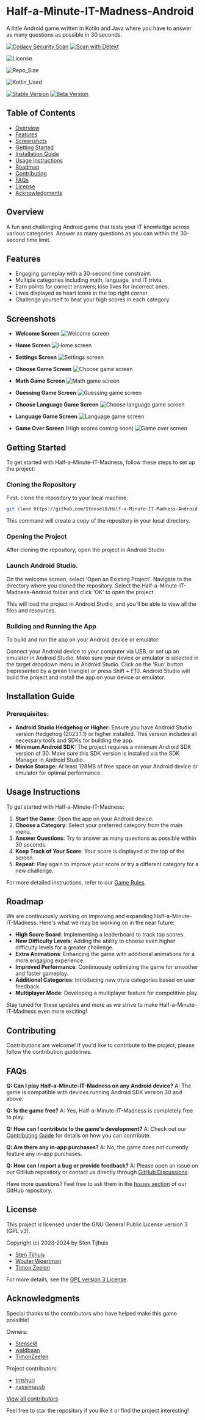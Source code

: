 # Half-a-Minute-IT-Madness-Android

A little Android game written in Kotlin and Java where you have to answer as many questions as
possible in 30 seconds.

[![Codacy Security Scan](https://github.com/Stensel8/Half-a-Minute-IT-Madness-Android/actions/workflows/codacy.yml/badge.svg?branch=main)](https://github.com/Stensel8/Half-a-Minute-IT-Madness-Android/actions/workflows/codacy.yml)
[![Scan with Detekt](https://github.com/Stensel8/Half-a-Minute-IT-Madness-Android/actions/workflows/detekt.yml/badge.svg?branch=main)](https://github.com/Stensel8/Half-a-Minute-IT-Madness-Android/actions/workflows/detekt.yml)

![License](https://img.shields.io/github/license/Stensel8/Half-a-Minute-IT-Madness-Android?label=License)

![Repo_Size](https://img.shields.io/github/repo-size/Stensel8/Half-a-Minute-IT-Madness-Android)


![Kotlin_Used](https://img.shields.io/github/languages/top/Stensel8/Half-a-Minute-IT-Madness-Android?color=purple&label=Kotlin)

[![Stable Version](https://img.shields.io/badge/StableVersion-V2.6-darkgreen)](https://github.com/Stensel8/Half-a-Minute-IT-Madness-Android/releases/tag/StableV2.6)
[![Beta Version](https://img.shields.io/badge/BetaVersion-V2.4-blue)](https://github.com/Stensel8/Half-a-Minute-IT-Madness-Android/releases/tag/DebugV2.4)



## Table of Contents
- [Overview](#overview)
- [Features](#features)
- [Screenshots](#screenshots)
- [Getting Started](#getting-started)
- [Installation Guide](#installation-guide)
- [Usage Instructions](#usage-instructions)
- [Roadmap](#roadmap)
- [Contributing](#contributing)
- [FAQs](#faqs)
- [License](#license)
- [Acknowledgments](#acknowledgments)



## Overview

A fun and challenging Android game that tests your IT knowledge across various categories. Answer as many questions as you can within the 30-second time limit.


## Features

- Engaging gameplay with a 30-second time constraint.
- Multiple categories including math, language, and IT trivia.
- Earn points for correct answers; lose lives for incorrect ones.
- Lives displayed as heart icons in the top right corner.
- Challenge yourself to beat your high scores in each category.


## Screenshots

- **Welcome Screen**
  ![Welcome screen](Documentation/Screenshots/Half%20a%20Minute%20IT%20Madness_welcome.webp)

- **Home Screen**
  ![Home screen](Documentation/Screenshots/Half%20a%20Minute%20IT%20Madness_mainactivity.webp)

- **Settings Screen**
  ![Settings screen](Documentation/Screenshots/Half%20a%20Minute%20IT%20Madness_settings.webp)

- **Choose Game Screen**
  ![Choose game screen](Documentation/Screenshots/Half%20a%20Minute%20IT%20Madness_choosegame.webp)

- **Math Game Screen**
  ![Math game screen](Documentation/Screenshots/Half%20a%20Minute%20IT%20Madness_mathgame.webp)

- **Guessing Game Screen**
  ![Guessing game screen](Documentation/Screenshots/Half%20a%20Minute%20IT%20Madness_guessinggame.webp)

- **Choose Language Game Screen**
  ![Choose language game screen](Documentation/Screenshots/Half%20a%20Minute%20IT%20Madness_chooselanguagegame.webp)

- **Language Game Screen**
  ![Language game screen](Documentation/Screenshots/Half%20a%20Minute%20IT%20Madness_languagegame.webp)

- **Game Over Screen** (High scores coming soon)
  ![Game over screen](Documentation/Screenshots/Half%20a%20Minute%20IT%20Madness_gameover.webp)




## Getting Started

To get started with Half-a-Minute-IT-Madness, follow these steps to set up the project:


### Cloning the Repository

First, clone the repository to your local machine:

   ```bash
   git clone https://github.com/Stensel8/Half-a-Minute-IT-Madness-Android.git
   ```
This command will create a copy of the repository in your local directory.


### Opening the Project

After cloning the repository, open the project in Android Studio:


### Launch Android Studio.

On the welcome screen, select 'Open an Existing Project'.
Navigate to the directory where you cloned the repository.
Select the Half-a-Minute-IT-Madness-Android folder and click 'OK' to open the project.

This will load the project in Android Studio, and you'll be able to view all the files and resources.


### Building and Running the App

To build and run the app on your Android device or emulator:

Connect your Android device to your computer via USB, or set up an emulator in Android Studio.
Make sure your device or emulator is selected in the target dropdown menu in Android Studio.
Click on the 'Run' button (represented by a green triangle) or press Shift + F10.
Android Studio will build the project and install the app on your device or emulator.


## Installation Guide

### Prerequisites:

- **Android Studio Hedgehog or Higher:** Ensure you have Android Studio version Hedgehog (2023.1.1) or higher installed. This version includes all necessary tools and SDKs for building the app.
- **Minimum Android SDK:** The project requires a minimum Android SDK version of 30. Make sure this SDK version is installed via the SDK Manager in Android Studio.
- **Device Storage:** At least 128MB of free space on your Android device or emulator for optimal performance.


## Usage Instructions

To get started with Half-a-Minute-IT-Madness:

1. **Start the Game**: Open the app on your Android device.
2. **Choose a Category**: Select your preferred category from the main menu.
3. **Answer Questions**: Try to answer as many questions as possible within 30 seconds.
4. **Keep Track of Your Score**: Your score is displayed at the top of the screen.
5. **Repeat**: Play again to improve your score or try a different category for a new challenge.

For more detailed instructions, refer to our [Game Rules](https://github.com/Stensel8/Half-a-Minute-IT-Madness-Android/tree/main/Documentation).


## Roadmap

We are continuously working on improving and expanding Half-a-Minute-IT-Madness. Here's what we may be working on in the near future:


- **High Score Board**: Implementing a leaderboard to track top scores.
- **New Difficulty Levels**: Adding the ability to choose even higher difficulty levels for a greater challenge.
- **Extra Animations**: Enhancing the game with additional animations for a more engaging experience.
- **Improved Performance**: Continuously optimizing the game for smoother and faster gameplay.
- **Additional Categories**: Introducing new trivia categories based on user feedback.
- **Multiplayer Mode**: Developing a multiplayer feature for competitive play.

Stay tuned for these updates and more as we strive to make Half-a-Minute-IT-Madness even more exciting!


## Contributing

Contributions are welcome! If you'd like to contribute to the project, please follow the
contribution guidelines.


## FAQs

**Q: Can I play Half-a-Minute-IT-Madness on any Android device?**
A: The game is compatible with devices running Android SDK version 30 and above.

**Q: Is the game free?**
A: Yes, Half-a-Minute-IT-Madness is completely free to play.

**Q: How can I contribute to the game's development?**
A: Check out our [Contributing Guide](https://github.com/Stensel8/Half-a-Minute-IT-Madness-Android/blob/main/CONTRIBUTING.md) for details on how you can contribute.

**Q: Are there any in-app purchases?**
A: No, the game does not currently feature any in-app purchases.

**Q: How can I report a bug or provide feedback?**
A: Please open an issue on our GitHub repository or contact us directly through [GitHub Discussions](https://github.com/Stensel8/Half-a-Minute-IT-Madness-Android/discussions).

Have more questions? Feel free to ask them in the [Issues section](https://github.com/Stensel8/Half-a-Minute-IT-Madness-Android/issues) of our GitHub repository.


## License

This project is licensed under the GNU General Public License version 3 (GPL v3).

Copyright (c) 2023-2024 by Sten Tijhuis
- [Sten Tijhuis](https://github.com/Stensel8)
- [Wouter Woertman](https://github.com/waldbaan)
- [Timon Zeelen](https://github.com/TimonZeelen)

For more details, see the [GPL version 3 License](https://www.gnu.org/licenses/gpl-3.0.html).


## Acknowledgments

Special thanks to the contributors who have helped make this game possible!

Owners:
- [Stensel8](https://github.com/Stensel8)
- [waldbaan](https://github.com/waldbaan)
- [TimonZeelen](https://github.com/TimonZeelen)

Project contributors:
- [tritshuri](https://github.com/tritshuri)
- [nassimassb](https://github.com/nassimassb)

[View all contributors](https://github.com/Stensel8/Half-a-Minute-IT-Madness-Android/graphs/contributors)

Feel free to star the repository if you like it or find the project interesting!
